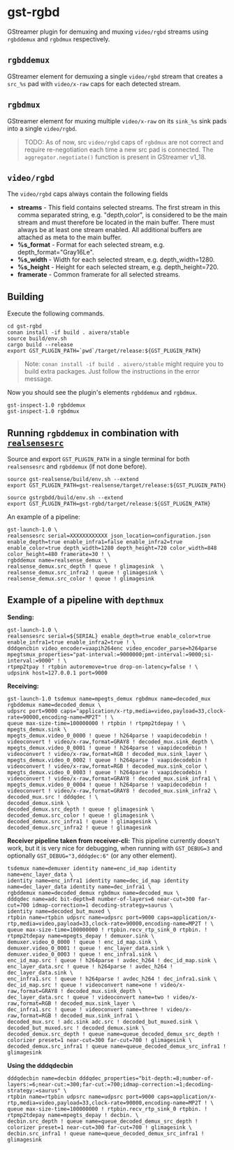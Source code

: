 # gst-rgbd

GStreamer plugin for demuxing and muxing `video/rgbd` streams using `rgbddemux` and `rgbdmux` respectively.

## `rgbddemux`

GStreamer element for demuxing a single `video/rgbd` stream that creates a `src_%s` pad with `video/x-raw` caps for each detected stream.

## `rgbdmux`

GStreamer element for muxing multiple `video/x-raw` on its `sink_%s` sink pads into a single `video/rgbd`.

>TODO: As of now, src `video/rgbd` caps of `rgbdmux` are not correct and require re-negotiation each time a new src pad is connected. The `aggregator.negotiate()` function is present in GStreamer v1_18.


## `video/rgbd`
The `video/rgbd` caps always contain the following fields
- **streams** - This field contains selected streams. The first stream in this comma separated string, e.g. "depth,color", is considered to be the main stream and must therefore be located in the main buffer. There must always be at least one stream enabled. All additional buffers are attached as meta to the main buffer.
- **%s_format** - Format for each selected stream, e.g. depth_format="Gray16Le".
- **%s_width** - Width for each selected stream, e.g. depth_width=1280.
- **%s_height** - Height for each selected stream, e.g. depth_height=720.
- **framerate** - Common framerate for all selected streams.


## Building
Execute the following commands.
```
cd gst-rgbd
conan install -if build . aivero/stable
source build/env.sh 
cargo build --release
export GST_PLUGIN_PATH=`pwd`/target/release:${GST_PLUGIN_PATH}
```
>Note: `conan install -if build . aivero/stable` might require you to build extra packages. Just follow the instructions in the error message. 

Now you should see the plugin's elements `rgbddemux` and `rgbdmux`.
```
gst-inspect-1.0 rgbddemux
gst-inspect-1.0 rgbdmux
```

## Running `rgbddemux` in combination with [`realsensesrc`](https://gitlab.com/aivero/public/gstreamer/gst-realsense)

Source and export `GST_PLUGIN_PATH` in a single terminal for both `realsensesrc` and `rgbddemux` (if not done before).
```
source gst-realsense/build/env.sh --extend
export GST_PLUGIN_PATH=gst-realsense/target/release:${GST_PLUGIN_PATH}

source gstrgbdd/build/env.sh --extend
export GST_PLUGIN_PATH=gst-rgbd/target/release:${GST_PLUGIN_PATH}
```

An example of a pipeline:

```
gst-launch-1.0 \
realsensesrc serial=XXXXXXXXXXXX json_location=configuration.json enable_depth=true enable_infra1=false enable_infra2=true enable_color=true depth_width=1280 depth_height=720 color_width=848 color_height=480 framerate=30 ! \
rgbddemux name=realsense_demux \
realsense_demux.src_depth ! queue ! glimagesink  \
realsense_demux.src_infra2 ! queue ! glimagesink \
realsense_demux.src_color ! queue ! glimagesink 
```

## Example of a pipeline with `depthmux`
**Sending:**
```
gst-launch-1.0 \
realsensesrc serial=${SERIAL} enable_depth=true enable_color=true enable_infra1=true enable_infra2=true ! \
dddqencbin video_encoder=vaapih264enc video_encoder_parse=h264parse mpegtsmux_properties="pat-interval:=9000000;pmt-interval:=9000;si-interval:=9000" ! \
rtpmp2tpay ! rtpbin autoremove=true drop-on-latency=false ! \
udpsink host=127.0.0.1 port=9000
```
**Receiving:**
```
gst-launch-1.0 tsdemux name=mpegts_demux rgbdmux name=decoded_mux rgbddemux name=decoded_demux \
udpsrc port=9000 caps="application/x-rtp,media=video,payload=33,clock-rate=90000,encoding-name=MP2T" ! \
queue max-size-time=100000000 ! rtpbin ! rtpmp2tdepay ! \
mpegts_demux.sink \
mpegts_demux.video_0_0000 ! queue ! h264parse ! vaapidecodebin ! videoconvert ! video/x-raw,format=GRAY8 ! decoded_mux.sink_depth \
mpegts_demux.video_0_0001 ! queue ! h264parse ! vaapidecodebin ! videoconvert ! video/x-raw,format=RGB ! decoded_mux.sink_layer \
mpegts_demux.video_0_0002 ! queue ! h264parse ! vaapidecodebin ! videoconvert ! video/x-raw,format=RGB ! decoded_mux.sink_color \
mpegts_demux.video_0_0003 ! queue ! h264parse ! vaapidecodebin ! videoconvert ! video/x-raw,format=GRAY8 ! decoded_mux.sink_infra1 \
mpegts_demux.video_0_0004 ! queue ! h264parse ! vaapidecodebin ! videoconvert ! video/x-raw,format=GRAY8 ! decoded_mux.sink_infra2 \
decoded_mux.src ! dddqdec ! \
decoded_demux.sink \
decoded_demux.src_depth ! queue ! glimagesink \
decoded_demux.src_color ! queue ! glimagesink \
decoded_demux.src_infra1 ! queue ! glimagesink \
decoded_demux.src_infra2 ! queue ! glimagesink
```

**Receiver pipeline taken from receiver-cli:**
This pipeline currently doesn't work, but it is very nice for debugging, when running with `GST_DEBUG=3` 
and optionally `GST_DEBUG="3,dddqdec:6"` (or any other element).

```
tsdemux name=demuxer identity name=enc_id_map identity name=enc_layer_data \
identity name=enc_infra1 identity name=dec_id_map identity name=dec_layer_data identity name=dec_infra1 \
rgbddemux name=decoded_demux rgbdmux name=decoded_mux \
dddqdec name=adc bit-depth=8 number-of-layers=6 near-cut=300 far-cut=700 idmap-correction=1 decoding-strategy=saurus \
identity name=decoded_but_muxed \
rtpbin name=rtpbin udpsrc name=udpsrc port=9000 caps=application/x-rtp,media=video,payload=33,clock-rate=90000,encoding-name=MP2T ! \
queue max-size-time=100000000 ! rtpbin.recv_rtp_sink_0 rtpbin. ! rtpmp2tdepay name=mpegts_depay ! demuxer.sink \
demuxer.video_0_0000 ! queue ! enc_id_map.sink \
demuxer.video_0_0001 ! queue ! enc_layer_data.sink \
demuxer.video_0_0003 ! queue ! enc_infra1.sink \
enc_id_map.src ! queue ! h264parse ! avdec_h264 ! dec_id_map.sink \
enc_layer_data.src ! queue ! h264parse ! avdec_h264 ! dec_layer_data.sink \
enc_infra1.src ! queue ! h264parse ! avdec_h264 ! dec_infra1.sink \
dec_id_map.src ! queue ! videoconvert name=one ! video/x-raw,format=GRAY8 ! decoded_mux.sink_depth \
dec_layer_data.src ! queue ! videoconvert name=two ! video/x-raw,format=RGB ! decoded_mux.sink_layer \
dec_infra1.src ! queue ! videoconvert name=three ! video/x-raw,format=RGB ! decoded_mux.sink_infra1 \
decoded_mux.src ! adc.sink adc.src ! decoded_but_muxed.sink \
decoded_but_muxed.src ! decoded_demux.sink \
decoded_demux.src_depth ! queue name=queue_decoded_demux_src_depth ! colorizer preset=1 near-cut=300 far-cut=700 ! glimagesink \
decoded_demux.src_infra1 ! queue name=queue_decoded_demux_src_infra1 ! glimagesink 
```

**Using the dddqdecbin**
```
dddqdecbin name=decbin dddqdec_properties="bit-depth:=8;number-of-layers:=6;near-cut:=300;far-cut:=700;idmap-correction:=1;decoding-strategy:=saurus" \
rtpbin name=rtpbin udpsrc name=udpsrc port=9000 caps=application/x-rtp,media=video,payload=33,clock-rate=90000,encoding-name=MP2T ! \
queue max-size-time=100000000 ! rtpbin.recv_rtp_sink_0 rtpbin. ! rtpmp2tdepay name=mpegts_depay ! decbin. \
decbin.src_depth ! queue name=queue_decoded_demux_src_depth ! colorizer preset=1 near-cut=300 far-cut=700 ! glimagesink \
decbin.src_infra1 ! queue name=queue_decoded_demux_src_infra1 ! glimagesink 
```